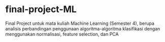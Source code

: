 # final-project-ML
Final Project untuk mata kuliah Machine Learning (Semester 4), berupa analisis perbandingan penggunaan algoritma-algoritma klasifikasi dengan menggunakan normalisasi, feature selection, dan PCA
